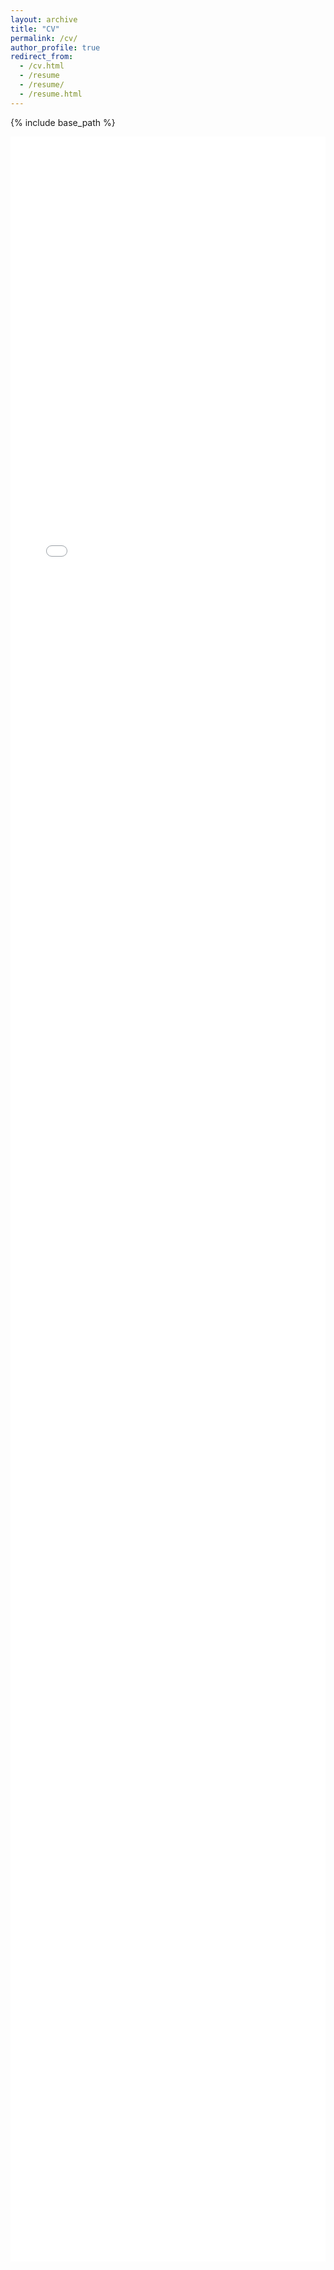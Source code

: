 ```yaml
---
layout: archive
title: "CV"
permalink: /cv/
author_profile: true
redirect_from:
  - /cv.html
  - /resume
  - /resume/
  - /resume.html
---
```


{% include base_path %}


<!-- <embed src="/misc/cv_vishnu.pdf" type="application/pdf" /> -->

<div style="position: relative; width: 100%; height: 85vh;">
  <iframe 
    src="{{ '/misc/cv_vishnu.pdf' | relative_url }}" 
    style="position: absolute; top: 0; left: 0; width: 100%; height: 100%;" 
    frameborder="0">
  </iframe>
</div>

<!-- Education
======
* Ph.D in Version Control Theory, GitHub University, 2018 (expected)
* M.S. in Jekyll, GitHub University, 2014
* B.S. in GitHub, GitHub University, 2012

Work experience
======
* Spring 2024: Academic Pages Collaborator
  * GitHub University
  * Duties includes: Updates and improvements to template
  * Supervisor: The Users

* Fall 2015: Research Assistant
  * GitHub University
  * Duties included: Merging pull requests
  * Supervisor: Professor Hub

* Summer 2015: Research Assistant
  * GitHub University
  * Duties included: Tagging issues
  * Supervisor: Professor Git
  
Skills
======
* Skill 1
* Skill 2
  * Sub-skill 2.1
  * Sub-skill 2.2
  * Sub-skill 2.3
* Skill 3

Publications
======
  <ul>{% for post in site.publications reversed %}
    {% include archive-single-cv.html %}
  {% endfor %}</ul>
  
Talks
======
  <ul>{% for post in site.talks reversed %}
    {% include archive-single-talk-cv.html  %}
  {% endfor %}</ul>
  
Teaching
======
  <ul>{% for post in site.teaching reversed %}
    {% include archive-single-cv.html %}
  {% endfor %}</ul>
  
Service and leadership
======
* Currently signed in to 43 different slack teams -->

